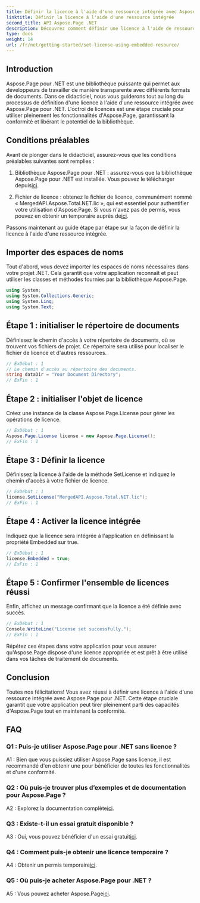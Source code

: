 ```yaml
---
title: Définir la licence à l'aide d'une ressource intégrée avec Aspose.Page pour .NET
linktitle: Définir la licence à l'aide d'une ressource intégrée
second_title: API Aspose.Page .NET
description: Découvrez comment définir une licence à l'aide de ressources intégrées avec Aspose.Page pour .NET. Garantissez la conformité et libérez tout le potentiel du traitement des documents.
type: docs
weight: 14
url: /fr/net/getting-started/set-license-using-embedded-resource/
---
```

## Introduction

Aspose.Page pour .NET est une bibliothèque puissante qui permet aux développeurs de travailler de manière transparente avec différents formats de documents. Dans ce didacticiel, nous vous guiderons tout au long du processus de définition d'une licence à l'aide d'une ressource intégrée avec Aspose.Page pour .NET. L'octroi de licences est une étape cruciale pour utiliser pleinement les fonctionnalités d'Aspose.Page, garantissant la conformité et libérant le potentiel de la bibliothèque.

## Conditions préalables

Avant de plonger dans le didacticiel, assurez-vous que les conditions préalables suivantes sont remplies :

1. Bibliothèque Aspose.Page pour .NET : assurez-vous que la bibliothèque Aspose.Page pour .NET est installée. Vous pouvez le télécharger depuis[ici](https://releases.aspose.com/page/net/).

2.  Fichier de licence : obtenez le fichier de licence, communément nommé « MergedAPI.Aspose.Total.NET.lic », qui est essentiel pour authentifier votre utilisation d'Aspose.Page. Si vous n'avez pas de permis, vous pouvez en obtenir un temporaire auprès de[ici](https://purchase.aspose.com/temporary-license/).

Passons maintenant au guide étape par étape sur la façon de définir la licence à l'aide d'une ressource intégrée.

## Importer des espaces de noms

Tout d'abord, vous devez importer les espaces de noms nécessaires dans votre projet .NET. Cela garantit que votre application reconnaît et peut utiliser les classes et méthodes fournies par la bibliothèque Aspose.Page.

```csharp
using System;
using System.Collections.Generic;
using System.Linq;
using System.Text;
```

## Étape 1 : initialiser le répertoire de documents

Définissez le chemin d'accès à votre répertoire de documents, où se trouvent vos fichiers de projet. Ce répertoire sera utilisé pour localiser le fichier de licence et d'autres ressources.

```csharp
// ExDébut : 1
// Le chemin d'accès au répertoire des documents.
string dataDir = "Your Document Directory";
// ExFin : 1
```

## Étape 2 : initialiser l'objet de licence

Créez une instance de la classe Aspose.Page.License pour gérer les opérations de licence.

```csharp
// ExDébut : 1
Aspose.Page.License license = new Aspose.Page.License();
// ExFin : 1
```

## Étape 3 : Définir la licence

Définissez la licence à l'aide de la méthode SetLicense et indiquez le chemin d'accès à votre fichier de licence.

```csharp
// ExDébut : 1
license.SetLicense("MergedAPI.Aspose.Total.NET.lic");
// ExFin : 1
```

## Étape 4 : Activer la licence intégrée

Indiquez que la licence sera intégrée à l'application en définissant la propriété Embedded sur true.

```csharp
// ExDébut : 1
license.Embedded = true;
// ExFin : 1
```

## Étape 5 : Confirmer l'ensemble de licences réussi

Enfin, affichez un message confirmant que la licence a été définie avec succès.

```csharp
// ExDébut : 1
Console.WriteLine("License set successfully.");
// ExFin : 1
```

Répétez ces étapes dans votre application pour vous assurer qu'Aspose.Page dispose d'une licence appropriée et est prêt à être utilisé dans vos tâches de traitement de documents.

## Conclusion

Toutes nos félicitations! Vous avez réussi à définir une licence à l'aide d'une ressource intégrée avec Aspose.Page pour .NET. Cette étape cruciale garantit que votre application peut tirer pleinement parti des capacités d'Aspose.Page tout en maintenant la conformité.

## FAQ

### Q1 : Puis-je utiliser Aspose.Page pour .NET sans licence ?

A1 : Bien que vous puissiez utiliser Aspose.Page sans licence, il est recommandé d'en obtenir une pour bénéficier de toutes les fonctionnalités et d'une conformité.

### Q2 : Où puis-je trouver plus d’exemples et de documentation pour Aspose.Page ?

 A2 : Explorez la documentation complète[ici](https://reference.aspose.com/page/net/).

### Q3 : Existe-t-il un essai gratuit disponible ?

 A3 : Oui, vous pouvez bénéficier d'un essai gratuit[ici](https://releases.aspose.com/).

### Q4 : Comment puis-je obtenir une licence temporaire ?

 A4 : Obtenir un permis temporaire[ici](https://purchase.aspose.com/temporary-license/).

### Q5 : Où puis-je acheter Aspose.Page pour .NET ?

 A5 : Vous pouvez acheter Aspose.Page[ici](https://purchase.aspose.com/buy).